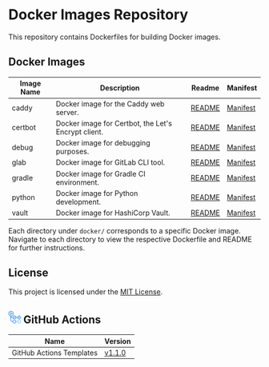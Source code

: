 # Docker Images Repository

This repository contains Dockerfiles for building Docker images.

## Docker Images

| Image Name   | Description                                         | Readme                               | Manifest                                |
|--------------|-----------------------------------------------------|--------------------------------------|-----------------------------------------|
| caddy        | Docker image for the Caddy web server.              | [README](docker/caddy/README.md)     | [Manifest](docker/caddy/Dockerfile)     |
| certbot      | Docker image for Certbot, the Let's Encrypt client. | [README](docker/certbot/README.md)   | [Manifest](docker/certbot/Dockerfile)   |
| debug        | Docker image for debugging purposes.                | [README](docker/debug/README.md)     | [Manifest](docker/debug/Dockerfile)     |
| glab         | Docker image for GitLab CLI tool.                   | [README](docker/glab/README.md)      | [Manifest](docker/glab/Dockerfile)      |
| gradle       | Docker image for Gradle CI environment.             | [README](docker/gradle/README.md)    | [Manifest](docker/gradle/Dockerfile)    |
| python       | Docker image for Python development.                | [README](docker/python/README.md)    | [Manifest](docker/python/Dockerfile)    |
| vault        | Docker image for HashiCorp Vault.                   | [README](docker/vault/README.md)     | [Manifest](docker/vault/Dockerfile)     |

Each directory under `docker/` corresponds to a specific Docker image. Navigate to each directory to view the respective Dockerfile and README for further instructions.

## License

This project is licensed under the [MIT License](LICENSE).

## <img src="https://github.com/obervinov/_templates/blob/v1.0.5/icons/github-actions.png" width="25" title="github-actions"> GitHub Actions
| Name  | Version |
| ------------------------ | ----------- |
| GitHub Actions Templates | [v1.1.0](https://github.com/obervinov/_templates/tree/v1.1.0) |